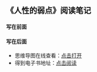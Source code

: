 ## 《人性的弱点》阅读笔记

#### 写在前面


#### 写在后面
- 思维导图在线查看：[点击打开](/attachment/15.《人性的弱点》.svg)
- 得到电子书地址：[点击阅读]()